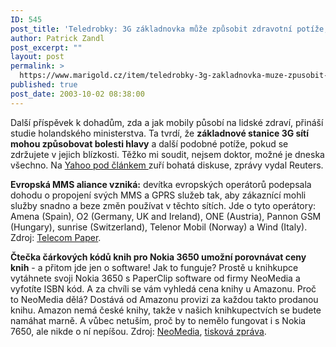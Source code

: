 ```yaml
---
ID: 545
post_title: 'Teledrobky: 3G základnovka může způsobit zdravotní potíže, MMS aliance, porovnání cen přímo na Nokia 3650'
author: Patrick Zandl
post_excerpt: ""
layout: post
permalink: >
  https://www.marigold.cz/item/teledrobky-3g-zakladnovka-muze-zpusobit-zdravotni-potize-mms-aliance-porovnani-cen-primo-na-nokia-3650
published: true
post_date: 2003-10-02 08:38:00
---
```

<P>Další příspěvek k dohadům, zda a jak mobily působí na lidské zdraví, přináší studie holandského ministerstva. Ta tvrdí, že <STRONG>základnové stanice 3G sítí mohou způsobovat bolesti hlavy</STRONG> a další podobné potíže, pokud se zdržujete v jejich blízkosti. Těžko mi soudit, nejsem doktor, možné je dneska všechno. Na <A href="http://story.news.yahoo.com/news?tmpl=story&amp;cid=581&amp;ncid=581&amp;e=7&amp;u=/nm/20030930/tc_nm/health_mobile_damage_dc" target=_blank>Yahoo pod článkem </A>zuří bohatá diskuse, zprávy vydal Reuters.</P>
<P><STRONG>Evropská MMS aliance vzniká:</STRONG> devítka evropských operátorů podepsala dohodu o propojení svých MMS a GPRS služeb tak, aby zákaznící mohli služby snadno a beze změn používat v těchto sítích. Jde o tyto operátory: Amena (Spain), O2 (Germany, UK and Ireland), ONE (Austria), Pannon GSM (Hungary), sunrise (Switzerland), Telenor Mobil (Norway) a Wind (Italy). Zdroj: <A href="http://www.telecom.paper.nl/index.asp?location=http%3A//www.telecom.paper.nl/site/news_ta.asp%3Ftype%3Dabstract%26id%3D34914%26NR%3D140" target=_blank>Telecom Paper</A>.</P>
<P><STRONG>Čtečka čárkových kódů knih pro Nokia 3650 umožní porovnávat ceny knih</STRONG> - a přitom jde jen o software! Jak to funguje? Prostě u knihkupce vytáhnete svoji Nokia 3650 s PaperClip software od firmy NeoMedia a vyfotíte ISBN kód. A za chvíli se vám vyhledá cena knihy u Amazonu. Proč to NeoMedia dělá? Dostává od Amazonu provizi za každou takto prodanou knihu. Amazon nemá české knihy, takže v našich knihkupectvích se budete namáhat marně. A vůbec netuším, proč by to nemělo fungovat i s Nokia 7650, ale nikde o ní nepíšou. Zdroj: <A href="http://www.neom.com/products/paperclick/pccell.jsp" target=_blank>NeoMedia</A>, <A href="http://home.businesswire.com/portal/site/google/index.jsp?ndmViewId=news_view&amp;newsId=20030930005562&amp;newsLang=en" target=_blank>tisková zpráva</A>. </P>
